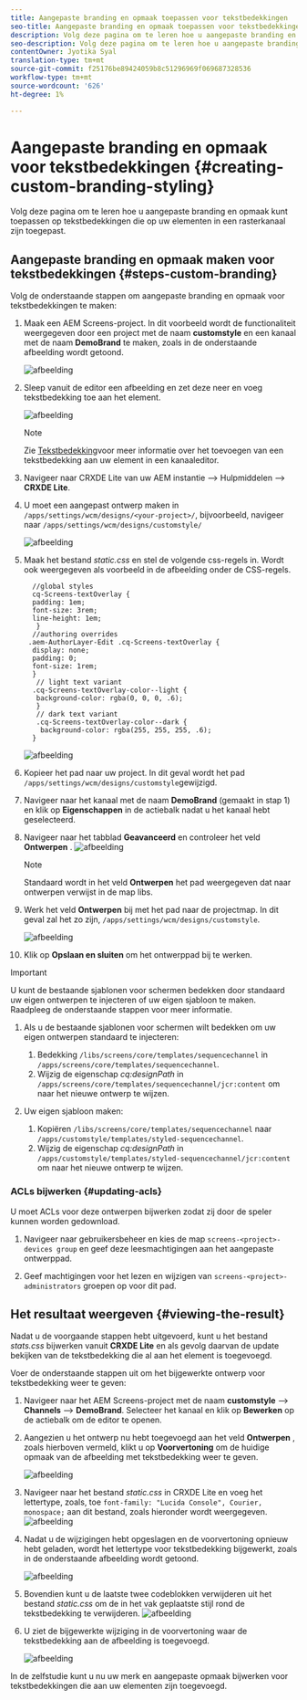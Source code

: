```yaml
---
title: Aangepaste branding en opmaak toepassen voor tekstbedekkingen
seo-title: Aangepaste branding en opmaak toepassen voor tekstbedekkingen
description: Volg deze pagina om te leren hoe u aangepaste branding en opmaak voor tekstbedekkingen kunt toepassen.
seo-description: Volg deze pagina om te leren hoe u aangepaste branding en opmaak voor tekstbedekkingen kunt toepassen.
contentOwner: Jyotika Syal
translation-type: tm+mt
source-git-commit: f25176be89424059b8c51296969f069687328536
workflow-type: tm+mt
source-wordcount: '626'
ht-degree: 1%

---
```



# Aangepaste branding en opmaak voor tekstbedekkingen {#creating-custom-branding-styling}

Volg deze pagina om te leren hoe u aangepaste branding en opmaak kunt toepassen op tekstbedekkingen die op uw elementen in een rasterkanaal zijn toegepast.

## Aangepaste branding en opmaak maken voor tekstbedekkingen {#steps-custom-branding}

Volg de onderstaande stappen om aangepaste branding en opmaak voor tekstbedekkingen te maken:

1. Maak een AEM Screens-project. In dit voorbeeld wordt de functionaliteit weergegeven door een project met de naam **customstyle** en een kanaal met de naam **DemoBrand** te maken, zoals in de onderstaande afbeelding wordt getoond.

   ![afbeelding](/help/user-guide/assets/custom-brand/custom-brand1.png)

1. Sleep vanuit de editor een afbeelding en zet deze neer en voeg tekstbedekking toe aan het element.

   ![afbeelding](/help/user-guide/assets/custom-brand/custom-brand2.png)

   >[!NOTE]
   >Zie [Tekstbedekking](/help/user-guide/text-overlay.md)voor meer informatie over het toevoegen van een tekstbedekking aan uw element in een kanaaleditor.

1. Navigeer naar CRXDE Lite van uw AEM instantie —> Hulpmiddelen —> **CRXDE Lite**.

1. U moet een aangepast ontwerp maken in `/apps/settings/wcm/designs/<your-project>/`, bijvoorbeeld, navigeer naar `/apps/settings/wcm/designs/customstyle/`

   ![afbeelding](/help/user-guide/assets/custom-brand/custom-brand3.png)

1. Maak het bestand *static.css* en stel de volgende css-regels in. Wordt ook weergegeven als voorbeeld in de afbeelding onder de CSS-regels.

   ```shell
     //global styles
     cq-Screens-textOverlay {
     padding: 1em;
     font-size: 3rem;
     line-height: 1em;
      }
     //authoring overrides
    .aem-AuthorLayer-Edit .cq-Screens-textOverlay {
     display: none;
     padding: 0;
     font-size: 1rem;
     }
      // light text variant
     .cq-Screens-textOverlay-color--light {
      background-color: rgba(0, 0, 0, .6);
      }
      // dark text variant
      .cq-Screens-textOverlay-color--dark {
       background-color: rgba(255, 255, 255, .6);
     }
   ```

   ![afbeelding](/help/user-guide/assets/custom-brand/custom-brand4.png)

1. Kopieer het pad naar uw project. In dit geval wordt het pad `/apps/settings/wcm/designs/customstyle`gewijzigd.

1. Navigeer naar het kanaal met de naam **DemoBrand** (gemaakt in stap 1) en klik op **Eigenschappen** in de actiebalk nadat u het kanaal hebt geselecteerd.

1. Navigeer naar het tabblad **Geavanceerd** en controleer het veld **Ontwerpen** .
   ![afbeelding](/help/user-guide/assets/custom-brand/custom-brand5.png)

   >[!NOTE]
   >Standaard wordt in het veld **Ontwerpen** het pad weergegeven dat naar ontwerpen verwijst in de map libs.

1. Werk het veld **Ontwerpen** bij met het pad naar de projectmap. In dit geval zal het zo zijn, `/apps/settings/wcm/designs/customstyle`.

   ![afbeelding](/help/user-guide/assets/custom-brand/custom-brand6.png)

1. Klik op **Opslaan en sluiten** om het ontwerppad bij te werken.

>[!IMPORTANT]
>
> U kunt de bestaande sjablonen voor schermen bedekken door standaard uw eigen ontwerpen te injecteren of uw eigen sjabloon te maken. Raadpleeg de onderstaande stappen voor meer informatie.

1. Als u de bestaande sjablonen voor schermen wilt bedekken om uw eigen ontwerpen standaard te injecteren:

   1. Bedekking `/libs/screens/core/templates/sequencechannel` in `/apps/screens/core/templates/sequencechannel`.
   1. Wijzig de eigenschap *cq:designPath* in `/apps/screens/core/templates/sequencechannel/jcr:content` om naar het nieuwe ontwerp te wijzen.

1. Uw eigen sjabloon maken:
   1. Kopiëren `/libs/screens/core/templates/sequencechannel` naar `/apps/customstyle/templates/styled-sequencechannel`.
   1. Wijzig de eigenschap *cq:designPath* in `/apps/customstyle/templates/styled-sequencechannel/jcr:content` om naar het nieuwe ontwerp te wijzen.


### ACLs bijwerken {#updating-acls}

U moet ACLs voor deze ontwerpen bijwerken zodat zij door de speler kunnen worden gedownload.

1. Navigeer naar gebruikersbeheer en kies de map `screens-<project>-devices group` en geef deze leesmachtigingen aan het aangepaste ontwerppad.

1. Geef machtigingen voor het lezen en wijzigen van `screens-<project>-administrators` groepen op voor dit pad.

## Het resultaat weergeven {#viewing-the-result}

Nadat u de voorgaande stappen hebt uitgevoerd, kunt u het bestand *stats.css* bijwerken vanuit **CRXDE Lite** en als gevolg daarvan de update bekijken van de tekstbedekking die al aan het element is toegevoegd.

Voer de onderstaande stappen uit om het bijgewerkte ontwerp voor tekstbedekking weer te geven:

1. Navigeer naar het AEM Screens-project met de naam **customstyle** —> **Channels** —> **DemoBrand**. Selecteer het kanaal en klik op **Bewerken** op de actiebalk om de editor te openen.

1. Aangezien u het ontwerp nu hebt toegevoegd aan het veld **Ontwerpen** , zoals hierboven vermeld, klikt u op **Voorvertoning** om de huidige opmaak van de afbeelding met tekstbedekking weer te geven.

   ![afbeelding](/help/user-guide/assets/custom-brand/custom-brand7.png)

1. Navigeer naar het bestand *static.css* in CRXDE Lite en voeg het lettertype, zoals, toe `font-family: "Lucida Console", Courier, monospace;` aan dit bestand, zoals hieronder wordt weergegeven.
   ![afbeelding](/help/user-guide/assets/custom-brand/custom-brand8.png)

1. Nadat u de wijzigingen hebt opgeslagen en de voorvertoning opnieuw hebt geladen, wordt het lettertype voor tekstbedekking bijgewerkt, zoals in de onderstaande afbeelding wordt getoond.

   ![afbeelding](/help/user-guide/assets/custom-brand/custom-brand9.png)

1. Bovendien kunt u de laatste twee codeblokken verwijderen uit het bestand *static.css* om de in het vak geplaatste stijl rond de tekstbedekking te verwijderen.
   ![afbeelding](/help/user-guide/assets/custom-brand/custom-brand10.png)

1. U ziet de bijgewerkte wijziging in de voorvertoning waar de tekstbedekking aan de afbeelding is toegevoegd.

   ![afbeelding](/help/user-guide/assets/custom-brand/custom-brand11.png)

In de zelfstudie kunt u nu uw merk en aangepaste opmaak bijwerken voor tekstbedekkingen die aan uw elementen zijn toegevoegd.









